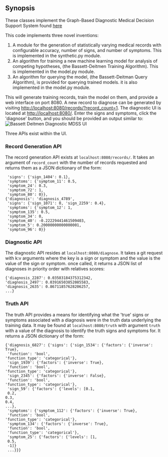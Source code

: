 ## Synopsis

These classes implement the Graph-Based Diagnostic Medical Decision Support System found [here](http://www.infosecanalytics.com/files/Graph-Based_Diagnostic_Medical_Decision_Support_System-Rev_NEW-DRAFT.pdf)

This code implements three novel inventions:

1. A module for the generation of statistically varying medical records with configurable accuracy, number of signs, and number of symptoms. This is implemented in the synthetic.py module.
2. An algorithm for training a new machine learning model for analysis of competing hypotheses, (the Bassett-Deitmen Training Algorithm).  This is implemented in the model.py module.
3. An algorithm for querying the model, (the Bassett-Deitman Query Algorithm), is provided for querying trained models.  it is also implemented in the model.py module.


This will generate training records, train the model on them, and provide a web interface on port 8080.  A new record to diagnose can be generated by visiting [http://localhost:8080/records/?record_count=1](http://localhost:8080/records/?record_count=1).  The diagnostic UI is located at [http://localhost:8080/](http://localhost:8080/).  Enter the signs and symptoms, click the 'diagnose' button, and you should be provided an output similar to:
![Bassett Deitmen Diagnostic MDSS UI](http://www.infosecanalytics.com/images/dmdss_ui.png)






Three APIs exist within the UI.
### Record Generation API
The record generation API exists at `localhost:8080/records/`.  It takes an argument of ```record_count``` with the number of records requested and returns them as a JSON dictionary of the form:
```
 'signs': {'sign_1404': 0.1},
 'symptoms': {'symptom_11': 0.5,
 'symptom_24': 0.3,
 'symptom_72': 1,
 'symptom_80': 0}},
{'diagnosis': 'diagnosis_4789',
 'signs': {'sign_1071': 0, 'sign_2259': 0.4},
 'symptoms': {'symptom_12': 1,
 'symptom_135': 0.5,
 'symptom_34': 0,
 'symptom_40': -0.22229441461509403,
 'symptom_5': 0.20000000000000001,
 'symptom_96': 0}}
 ```

### Diagnostic API
 The diagnostic API resides at `localhost:8080/diagnose`.  It takes a git request with k:v arguments where the key is a sign or symptom and the value is the value of the sign or symptom.  once called, it returns a JSON list of diagnoses in priority order with relatives scores:
 ```
 {'diagnosis_2287': 0.03583184375312342,
'diagnosis_2497': 0.03916503852085583,
'diagnosis_2635': 0.86711857628206257,
...}
```
### Truth API
The truth API provides a means for identifying what the 'true' signs or symptoms associated with a diagnosis were in the truth data underlying the training data.  It may be found at `localhost:8080/truth` with argument `truth` with a value of the diagnosis to identify the truth signs and symptoms for.  It returns a JSON dictionary of the form:
```
{'diagnosis_6827': {'signs': {'sign_1534': {'factors': {'inverse': True},
 'function': 'bool',
'function_type': 'categorical'},
 'sign_1939': {'factors': {'inverse': True},
 'function': 'bool',
'function_type': 'categorical'},
 'sign_2345': {'factors': {'inverse': False},
 'function': 'bool',
'function_type': 'categorical'},
 'sign_59': {'factors': {'levels': [0.1,
 0.2,
0.3,
0.4,
...},
 'symptoms': {'symptom_112': {'factors': {'inverse': True},
 'function': 'bool',
'function_type': 'categorical'},
 'symptom_134': {'factors': {'inverse': True},
 'function': 'bool',
 'function_type': 'categorical'},
 'symptom_25': {'factors': {'levels': [1,
 0.5,
 -1]}
 ...}}}
 ```



